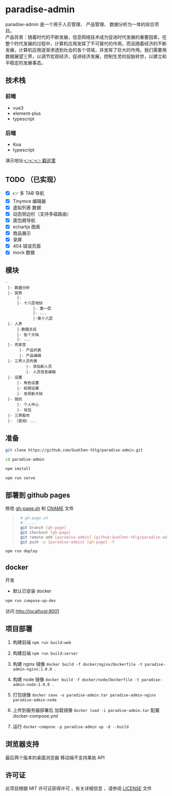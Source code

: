 # paradise-admin

paradise-admin 是一个用于人员管理、 产品管理、 数据分析为一体的综合项目。<br>
产品背景：随着时代的不断发展，信息网络技术成为促进时代发展的重要因素，在整个时代发展的过程中，计算机应用发挥了不可替代的作用，而且随着经济的不断发展，计算机应用逐渐渗透到社会的各个领域，并发挥了巨大的作用。我们需要用数据展望三界，以调节宏观经济，促进经济发展，控制生灵的投胎转世，以建立和平稳定的发展事态。

## 技术栈

### 前端

-   vue3
-   element-plus
-   typescript

### 后端

-   Koa
-   typescript

演示地址:[👉👉👉 戳这里](https://paradise-admin.thlg.ml/)

## TODO （已实现）

-   [x] 👉 多 TAB 导航
-   [x] Tinymce 编辑器
-   [x] 虚拟列表 数据
-   [x] 动态侧边栏（支持多级路由）
-   [x] 面包屑导航
-   [x] echartjs 图表
-   [x] 商品展示
-   [x] 录屏
-   [x] 404 错误页面
-   [x] mock 数据

## 模块

```
-
 |- 数据分析
 |- 冥界
     |-
     |- 十八层地狱
            |- 第一层
            |- ...
            |-第十八层
 |- 人界
     |-数据总览
     |- 各个大陆
     |- ...
 |- 兜率宫
      |- 产品列表
      |- 产品编辑
 |- 三界人员列表
         |- 添加新人员
         |- 人员信息编辑
 |- 设置
     |- 角色设置
     |- 权限设置
     |- 发现新大陆
 |- 我的
     |- 个人中心
     |- 背包
 |- 三界股市
 |- （其他）...
```

## 准备

```sh
git clone https://github.com/GuoChen-thlg/paradise-admin.git

cd paradise-admin

npm imstall

npm run serve
```

## 部署到 github pages

修改 [gh-page.sh](https://github.com/GuoChen-thlg/paradise-admin/blob/dev/gh-page.sh) 和 [CNAME](https://github.com/GuoChen-thlg/paradise-admin/blob/dev/CNAME) 文件

> ```sh
>  # gh-page.sh
>  #......
>  git branch [gh-page]
>  git checkout [gh-page]
>  git remote add [paradise-admin] [github:GuoChen-thlg/paradise-admin.git]
>  git push -u [paradise-admin] [gh-page] -f
> ```

```sh
npm run deploy
```

## docker

开发

-   默认已安装 docker

```sh
npm run compose-up-dev
```

访问 [http://localhost:8001](http://localhost:8001)

## 项目部署

1.  构建前端
    `npm run build:web`
2.  构建后端
    `npm run build:server`
3.  构建 nginx 镜像
    `docker build -f docker/nginx/Dockerfile -t paradise-admin-nginx:1.0.0 .`
4.  构建 node 镜像
    `docker build -f docker/node/Dockerfile -t paradise-admin-node:1.0.0 .`
5.  打包镜像
    `docker save -o paradise-admin.tar paradise-admin-nginx paradise-admin-node`

6.  上传到服务器部署后 加载镜像
    `docker load -i paradise-admin.tar`
    配置 docker-compose.yml
7.  运行
    `docker-compose -p paradise-admin up -d --build`

## 浏览器支持

最后两个版本的桌面浏览器 移动端不支持某些 API

## 许可证

此项目根据 MIT 许可证获得许可 ，有关详细信息 ，请参阅 [LICENSE](https://github.com/GuoChen-thlg/paradise-admin/blob/dev/LICENSE) 文件

